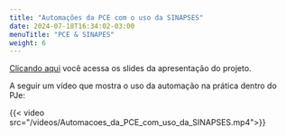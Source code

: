 ```yaml
---
title: "Automações da PCE com o uso da SINAPSES"
date: 2024-07-18T16:34:02-03:00
menuTitle: "PCE & SINAPES"
weight: 6
---
```


[Clicando aqui](/docs/Guia_das_Automacoes_da_PCE_com_uso_da_SINAPSES.pdf) você acessa os slides da apresentação do projeto.

A seguir um vídeo que mostra o uso da automação na prática dentro do PJe:

{{< video src="/videos/Automacoes_da_PCE_com_uso_da_SINAPSES.mp4">}}